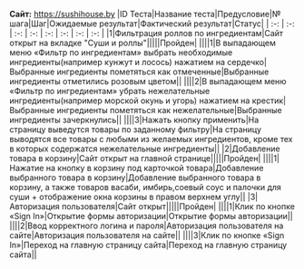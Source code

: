 **Сайт:** https://sushihouse.by
﻿|ID Теста|Название теста|Предусловие|№ шага|Шаг|Ожидаемые результат|Фактический результат|Статус|
| :-: | :-: | :-: | :-: | :-: | :-: | :-: | :-: |
|1|Фильтрация роллов по ингредиентам|Сайт открыт на вкладке "Суши и роллы"|||||Пройден|
||||1|В выпадающем меню «Фильтр по ингредиентам» выбрать необходимые ингредиенты(например кунжут и лосось) нажатием на сердечко|Выбранные ингредиенты пометяться как отмеченные|Выбранные ингредиенты отметились розовым цветом||
||||2|В выпадающем меню «Фильтр по ингредиентам» убрать нежелательные ингредиенты(например морской окунь и угорь) нажатием на крестик|Выбранные ингредиенты пометяться как нежелательные|Выбранные ингредиенты зачеркнулись||
||||3|Нажать кнопку применить|На страницу выведутся товары по заданному фильтру|На страницу выводятся все товары с любыми из желаемых ингредиентов, кроме тех в которых содержатся нежелательные ингредиенты||
|2|Добавление товара в корзину|Сайт открыт на главной странице|||||Пройден|
||||1|Нажатие на кнопку в корзину под карточкой товара|Добавление выбранного товара в корзину|Добавление выбранного товара в корзину, а также товаров васаби, имбирь,соевый соус и палочки для суши + отображение окна корзины в правом верхнем углу||
|3|Авторизация пользователя|Сайт открыт|||||Пройден|
||||1|Клик по кнопке «Sign In»|Открытие формы авторизации|Открытие формы авторизации||
||||2|Ввод корректного логина и пароля|Авторизация пользователя на сайте|Авторизация пользователя на сайте||
||||3|Клик по кнопке «Sign In»|Переход на главную страницу сайта|Переход на главную страницу сайта||
